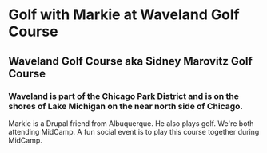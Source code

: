# Golf with Markie at Waveland Golf Course
## Waveland Golf Course aka Sidney Marovitz Golf Course
### Waveland is part of the Chicago Park District and is on the shores of Lake Michigan on the near north side of Chicago. 

Markie is a Drupal friend from Albuquerque. He also plays golf. We're both attending MidCamp.
A fun social event is to play this course together during MidCamp.

